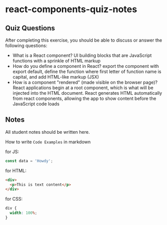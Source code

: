 # react-components-quiz-notes

## Quiz Questions

After completing this exercise, you should be able to discuss or answer the following questions:

- What is a React component?
  UI building blocks that are JavaScript functions with a sprinkle of HTML markup
- How do you define a component in React?
  export the component with export default, define the function where first letter of function name is capital, and add HTML-like markup (JSX)
- How is a component "rendered" (made visible on the browser page)?
  React applications begin at a root component, which is what will be injected into the HTML document. React generates HTML automatically from react components, allowing the app to show content before the JavaScript code loads

## Notes

All student notes should be written here.

How to write `Code Examples` in markdown

for JS:

```javascript
const data = 'Howdy';
```

for HTML:

```html
<div>
  <p>This is text content</p>
</div>
```

for CSS:

```css
div {
  width: 100%;
}
```
